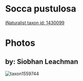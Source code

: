 
Socca pustulosa
===============
  
[iNaturalist taxon id: 1430099](https://www.inaturalist.org/taxa/1430099)
# Photos

## by: Siobhan Leachman
  
![taxon1559744](https://inaturalist-open-data.s3.amazonaws.com/photos/1671428/medium.jpg)